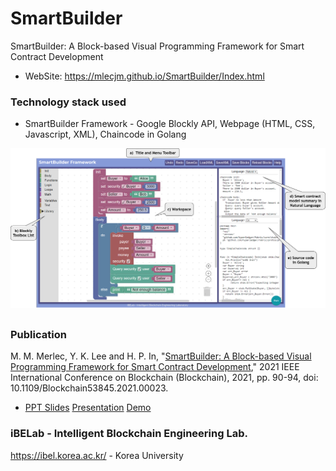 # SmartBuilder
SmartBuilder: A Block-based Visual Programming Framework for Smart Contract Development
- WebSite: https://mlecjm.github.io/SmartBuilder/Index.html

### Technology stack used

- SmartBuilder Framework - Google Blockly API, Webpage (HTML, CSS, Javascript, XML), Chaincode in Golang

![SmartBuilder User Interface](https://github.com/mlecjm/SmartBuilder/blob/main/assets/img/SmartBuilder.png)


##
### Publication 
M. M. Merlec, Y. K. Lee and H. P. In, "[SmartBuilder: A Block-based Visual Programming Framework for Smart Contract Development](https://ieeexplore.ieee.org/document/9680565)," 2021 IEEE International Conference on Blockchain (Blockchain), 2021, pp. 90-94, doi: 10.1109/Blockchain53845.2021.00023.

- [PPT Slides](https://drive.google.com/file/d/13N4GoO_JxGzp_jdazuG92kneuoAsozdS/view?usp=sharing) [Presentation](https://youtu.be/p5gWzTp5Xeg) [Demo](https://youtu.be/PzaxFFpk_4M)

### iBELab - Intelligent Blockchain Engineering Lab.
https://ibel.korea.ac.kr/  -  Korea University
